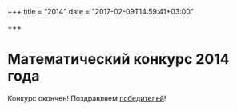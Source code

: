 +++
title = "2014"
date = "2017-02-09T14:59:41+03:00"

+++
# Математический конкурс 2014 года

Конкурс окончен! Поздравляем [победителей](../winners/2014.pdf)!